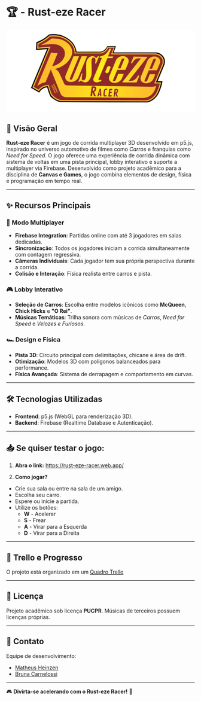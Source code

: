 # 🏆 - Rust-eze Racer


![Rust-eze Racer Logo](public/assets/imgs/title.png)


## 🚀 Visão Geral
**Rust-eze Racer** é um jogo de corrida multiplayer 3D desenvolvido em p5.js, inspirado no universo automotivo de filmes como *Carros* e franquias como *Need for Speed*. O jogo oferece uma experiência de corrida dinâmica com sistema de voltas em uma pista principal, lobby interativo e suporte a multiplayer via Firebase. Desenvolvido como projeto acadêmico para a disciplina de **Canvas e Games**, o jogo combina elementos de design, física e programação em tempo real.

---

## ✨ Recursos Principais
### 🏁 **Modo Multiplayer**
- **Firebase Integration**: Partidas online com até 3 jogadores em salas dedicadas.
- **Sincronização**: Todos os jogadores iniciam a corrida simultaneamente com contagem regressiva.
- **Câmeras Individuais**: Cada jogador tem sua própria perspectiva durante a corrida.
- **Colisão e Interação**: Física realista entre carros e pista.

### 🎮 **Lobby Interativo**
- **Seleção de Carros**: Escolha entre modelos icônicos como **McQueen**, **Chick Hicks** e **"O Rei"**.
- **Músicas Temáticas**: Trilha sonora com músicas de *Carros*, *Need for Speed* e *Velozes e Furiosos*.

### 🏎️ **Design e Física**
- **Pista 3D**: Circuito principal com delimitações, chicane e área de drift.
- **Otimização**: Modelos 3D com polígonos balanceados para performance.
- **Física Avançada**: Sistema de derrapagem e comportamento em curvas.

---

## 🛠️ Tecnologias Utilizadas
- **Frontend**: p5.js (WebGL para renderização 3D).
- **Backend**: Firebase (Realtime Database e Autenticação).

---


## 📥 Se quiser testar o jogo:
1. **Abra o link:** https://rust-eze-racer.web.app/

2. **Como jogar?**
- Crie sua sala ou entre na sala de um amigo.
- Escolha seu carro.
- Espere ou inicie a partida.
- Utilize os botões:
   - **W** - Acelerar
   - **S** - Frear
   - **A** - Virar para a Esquerda
   - **D** - Virar para a Direita


---

## 📌 Trello e Progresso
O projeto está organizado em um [Quadro Trello](https://trello.com/b/QlzezmJ1/jogo-de-corrida)

---

## 📄 Licença
Projeto acadêmico sob licença **PUCPR**. Músicas de terceiros possuem licenças próprias.

---

## 📧 Contato
Equipe de desenvolvimento:
- [Matheus Heinzen](https://github.com/MatheusHeinzen)  
- [Bruna Carnelossi](https://github.com/Bru67)  

---

🎮 **Divirta-se acelerando com o Rust-eze Racer!** 🏁  
